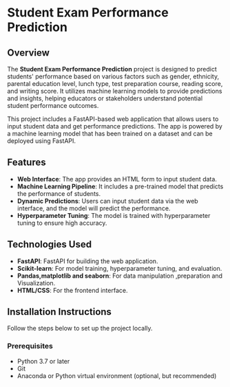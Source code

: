 # Student Exam Performance Prediction

## Overview

The **Student Exam Performance Prediction** project is designed to predict students' performance based on various factors such as gender, ethnicity, parental education level, lunch type, test preparation course, reading score, and writing score. It utilizes machine learning models to provide predictions and insights, helping educators or stakeholders understand potential student performance outcomes.

This project includes a FastAPI-based web application that allows users to input student data and get performance predictions. The app is powered by a machine learning model that has been trained on a dataset and can be deployed using FastAPI.

## Features

- **Web Interface**: The app provides an HTML form to input student data.
- **Machine Learning Pipeline**: It includes a pre-trained model that predicts the performance of students.
- **Dynamic Predictions**: Users can input student data via the web interface, and the model will predict the performance.
- **Hyperparameter Tuning**: The model is trained with hyperparameter tuning to ensure high accuracy.

## Technologies Used

- **FastAPI**: FastAPI for building the web application.
- **Scikit-learn**: For model training, hyperparameter tuning, and evaluation.
- **Pandas,matplotlib and seaborn**: For data manipulation ,preparation and Visualization.
- **HTML/CSS**: For the frontend interface.

## Installation Instructions

Follow the steps below to set up the project locally.

### Prerequisites

- Python 3.7 or later
- Git
- Anaconda or Python virtual environment (optional, but recommended)
